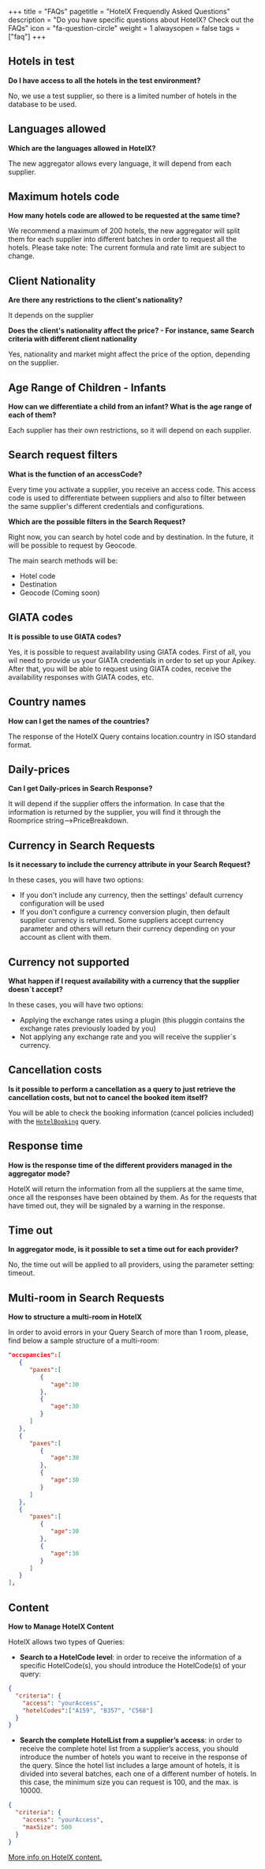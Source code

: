 +++
title = "FAQs"
pagetitle = "HotelX Frequendly Asked Questions"
description = "Do you have specific questions about HotelX? Check out the FAQs"
icon = "fa-question-circle"
weight = 1
alwaysopen = false
tags = ["faq"]
+++

## Hotels in test
**Do I have access to all the hotels in the test environment?**

No, we use a test supplier, so there is a limited number of hotels in the database to be used.

## Languages allowed
**Which are the languages allowed in HotelX?**

The new aggregator allows every language, it will depend from each supplier.

## Maximum hotels code
**How many hotels code are allowed to be requested at the same time?**

We recommend a maximum of 200 hotels, the new aggregator will split them for each supplier into different batches in order to request all the hotels. Please take note: The current formula and rate limit are subject to change.

## Client Nationality
**Are there any restrictions to the client's nationality?**

It depends on the supplier

**Does the client's nationality affect the price? - For instance, same Search criteria with different client nationality**

Yes, nationality and market might affect the price of the option, depending on the supplier.

## Age Range of Children - Infants
**How can we differentiate a child from an infant? What is the age range of each of them?**

Each supplier has their own restrictions, so it will depend on each supplier.


## Search request filters
**What is the function of an accessCode?**

Every time you activate a supplier, you receive an access code. This access code is used to differentiate between suppliers and also to filter between the same supplier's different credentials and configurations.

**Which are the possible filters in the Search Request?**

Right now, you can search by hotel code and by destination. In the future, it will be possible to request by Geocode.

The main search methods will be:

* Hotel code
* Destination
* Geocode (Coming soon)

## GIATA codes
**It is possible to use GIATA codes?**

Yes, it is possible to request availability  using GIATA codes. First of all, you wil need to provide us your GIATA credentials in order to set up your Apikey. After that, you will be able to request using GIATA codes, receive the availability responses with GIATA codes, etc.

## Country names
**How can I get the names of the countries?**

The response of the HotelX Query contains location.country in ISO standard format.

## Daily-prices
**Can I get Daily-prices in Search Response?**

It will depend if the supplier offers the information. In case that the information is returned by the supplier, you will find it through the Roomprice string-->PriceBreakdown.

## Currency in Search Requests
**Is it necessary to include the currency attribute in your Search Request?**

In these cases, you will have two options:

* If you don't include any currency, then the settings' default currency configuration will be used
* If you don't configure a currency conversion plugin, then default supplier currency is returned. Some suppliers accept currency parameter and others will return their currency depending on your account as client with them.

## Currency not supported 
**What happen if I request availability with a currency that the supplier doesn´t accept?**

In these cases, you will have two options:

* Applying the exchange rates using a plugin (this pluggin contains the exchange rates previously loaded by you)
* Not applying any exchange rate and you will receive the supplier´s currency.

## Cancellation costs
**Is it possible to perform a cancellation as a query to just retrieve the cancellation costs, but not to cancel the booked item itself?**

You will be able to check the booking information (cancel policies included) with the [`HotelBooking`](/travelgatex/reference/objects/hotelbooking) query.

## Response time
**How is the response time of the different providers managed in the aggregator mode?**

HotelX will return the information from all the suppliers at the same time, once all the responses have been obtained by them. As for the requests that have timed out, they will be signaled by a warning in the response.

## Time out
**In aggregator mode, is it possible to set a time out for each provider?**

No, the time out will be applied to all providers, using the parameter setting: timeout.

## Multi-room in Search Requests
**How to structure a multi-room in HotelX**

In order to avoid errors in your Query Search of more than 1 room, please, find below a sample structure of a multi-room:

```json
"occupancies":[  
   {  
      "paxes":[  
         {  
            "age":30
         },
         {  
            "age":30
         }
      ]
   },
   {  
      "paxes":[  
         {  
            "age":30
         },
         {  
            "age":30
         }
      ]
   },
   {  
      "paxes":[  
         {  
            "age":30
         },
         {  
            "age":30
         }
      ]
   }
],
```

## Content
**How to Manage HotelX Content**

HotelX allows two types of Queries:

* **Search to a HotelCode level**: in order to receive the information of a specific HotelCode(s), you should introduce the HotelCode(s) of your query:

```json
{
  "criteria": {
    "access": "yourAccess",
    "hotelCodes":["A159", "B357", "C568"]
  }
}
```

* **Search the complete HotelList from a supplier’s access**: in order to receive the complete hotel list from a supplier’s access, you should introduce the number of hotels you want to receive in the response of the query. Since the hotel list includes a large amount of hotels, it is divided into several batches, each one of a different number of hotels. In this case, the minimum size you can request is 100, and the max. is 10000.

```json
{
  "criteria": {
    "access": "yourAccess",
    "maxSize": 500
  }
}
```
[More info on HotelX content.](/hotelx/concepts/content/)
